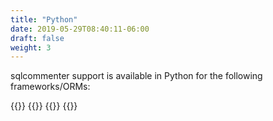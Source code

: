 ```yaml
---
title: "Python"
date: 2019-05-29T08:40:11-06:00
draft: false
weight: 3
---
```


sqlcommenter support is available in Python for the following frameworks/ORMs:

{{<card-vendor href="/python/django" src="/images/django-logo.png">}}
{{<card-vendor href="/python/psycopg2" src="/images/psycopg2-logo.png">}}
{{<card-vendor href="/python/sqlalchemy" src="/images/sqlalchemy-logo.png">}}
{{<card-vendor href="/python/flask" src="/images/flask-logo.png">}}
